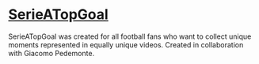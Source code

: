 # [SerieATopGoal](https://github.com/AliH2000/SerieATopGoal/blob/main/Serie%20A%20Top%20Goal.pdf)
SerieATopGoal was created for all football fans who want to collect unique moments represented in equally unique videos.
Created in collaboration with Giacomo Pedemonte.
